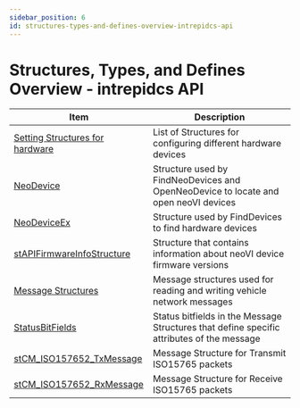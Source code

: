 ```yaml
---
sidebar_position: 6
id: structures-types-and-defines-overview-intrepidcs-api
---
```


# Structures, Types, and Defines Overview - intrepidcs API


| Item                                                                                                             | Description                                                                               |
| ---------------------------------------------------------------------------------------------------------------- | ----------------------------------------------------------------------------------------- |
| [Setting Structures for hardware](setting-structures-overview-intrepidcs-api/)                                   | List of Structures for configuring different hardware devices                             |
| [NeoDevice](setting-structures-overview-intrepidcs-api/neodevice-structure)                                      | Structure used by FindNeoDevices and OpenNeoDevice to locate and open neoVI devices       |
| [NeoDeviceEx](setting-structures-overview-intrepidcs-api/neodeviceex-structure)                                  | Structure used by FindDevices to find hardware devices                                    |
| [stAPIFirmwareInfoStructure](setting-structures-overview-intrepidcs-api/stapifirmwareinfo-structure)             | Structure that contains information about neoVI device firmware versions                  |
| [Message Structures](setting-structures-overview-intrepidcs-api/message-structures-neovi-api)                    | Message structures used for reading and writing vehicle network messages                  |
| [StatusBitFields](setting-structures-overview-intrepidcs-api/status-bitfields-neovi-api)                         | Status bitfields in the Message Structures that define specific attributes of the message |
| [stCM\_ISO157652\_TxMessage](setting-structures-overview-intrepidcs-api/stcm_iso157652\_txmessage-structure)     | Message Structure for Transmit ISO15765 packets                                           |
| [stCM\_ISO157652\_RxMessage](setting-structures-overview-intrepidcs-api/stcm_iso157652\_rxmessage-structure)     | Message Structure for Receive ISO15765 packets                                            |